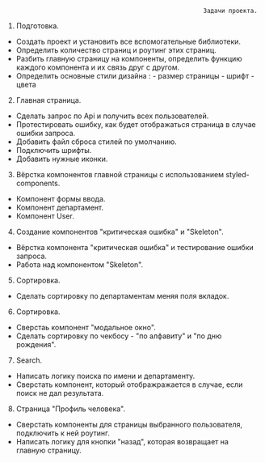                                                            Задачи проекта.

  1. Подготовка.
  *  Создать проект и  установить все вспомогательные библиотеки.
  *  Определить количество страниц и роутинг этих страниц.
  *  Разбить главную страницу на компоненты, определить функцию каждого компонента и их связь друг с другом. 
  *  Определить основные стили дизайна : - размер страницы
                                         - шрифт
                                         - цвета

  2. Главная страница.
  *  Сделать запрос по Api и получить всех пользователей.
  *  Протестировать ошибку, как будет отображаться страница в случае ошибки запроса.
  *  Добавить файл сброса стилей по умолчанию.
  *  Подключить шрифты.
  *  Добавить нужные иконки.

  3. Вёрстка компонентов главной страницы с использованием styled-components.
  *  Компонент формы ввода.
  *  Компонент департамент.
  *  Компонент User.

  4. Cоздание компонентов "критическая ошибка" и "Skeleton".
  *  Вёрстка компонента "критическая ошибка" и тестирование ошибки запроса.
  *  Работа над компонентом "Skeleton".

  5. Сортировка.
  *  Сделать сортировку по департаментам меняя поля вкладок.
   
  6. Сортировка.
  *  Сверстаь компонент "модальное окно".
  *  Сделать сортировку по чекбосу - "по алфавиту" и "по дню рождения".

  7. Search.
  *  Написать логику поиска по имени и департаменту.
  *  Сверстать компонент, который отображражается в случае, если поиск не дал результата.

  8. Страница "Профиль человека".
  *  Сверстать компоненты для страницы выбранного пользователя, подключить к ней роутинг.
  *  Написать логику для кнопки "назад", которая возвращает на главную страницу.
